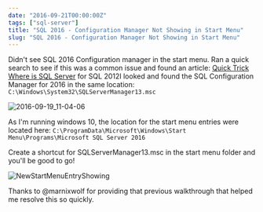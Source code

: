 ```yaml
---
date: "2016-09-21T00:00:00Z"
tags: ["sql-server"]
title: "SQL 2016 - Configuration Manager Not Showing in Start Menu"
slug: "SQL 2016 - Configuration Manager Not Showing in Start Menu"
---
```


Didn't see SQL 2016 Configuration manager in the start menu. Ran a quick search to see if this was a common issue and found an article: [Quick Trick Where is SQL Server](http://thoughtsonopsmgr.blogspot.com/2014/01/quick-trick-where-is-sql-server.html) for SQL 2012I looked and found the SQL Configuration Manager for 2016 in the same location: `C:\Windows\System32\SQLServerManager13.msc`

![2016-09-19_11-04-06](/images/2016-09-19_11-04-06.png)

As I'm running windows 10, the location for the start menu entries were located here: `C:\ProgramData\Microsoft\Windows\Start Menu\Programs\Microsoft SQL Server 2016`

Create a shortcut for SQLServerManager13.msc in the start menu folder and you'll be good to go!

![NewStartMenuEntryShowing](/images/2016-09-19_11-07-47_NewStartMenuEntryShowing)

Thanks to @marnixwolf for providing that previous walkthrough that helped me resolve this so quickly.
